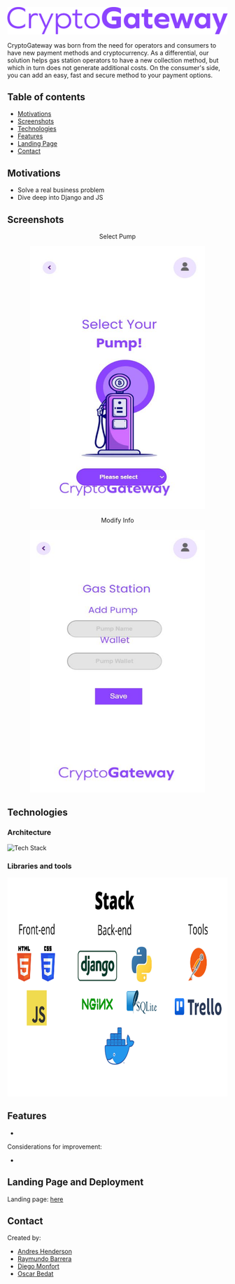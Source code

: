 ![Logo](https://github.com/Ouyei/CriptoGateway/blob/main/images/logo_CG.png) 

CryptoGateway was born from the need for operators and consumers to have new payment methods and cryptocurrency. As a differential, our solution helps gas station operators to have a new collection method, but which in turn does not generate additional costs. On the consumer's side, you can add an easy, fast and secure method to your payment options.

## Table of contents

- [Motivations](#motivations)
- [Screenshots](#screenshots)
- [Technologies](#technologies)
- [Features](#features)
- [Landing Page](#landing_page)
- [Contact](#contact)

## Motivations

- Solve a real business problem
- Dive deep into Django and JS

## Screenshots

<p align="center">Select Pump</p>

<p align="center">
<img src="https://github.com/Ouyei/CriptoGateway/blob/main/images/select_pump.JPG" class="centerImage" width="400" height="600" />
</p>

<p align="center">Modify Info</p>

<p align="center">
<img src="https://github.com/Ouyei/CriptoGateway/blob/main/images/modify_info.JPG" class="centerImage" width="400" height="600" />
</p>

## Technologies

### Architecture

![Tech Stack]()

### Libraries and tools

<p align="center">
<img src="https://github.com/Ouyei/CriptoGateway/blob/main/images/Stack.png" width="700" height="500">
</p>

## Features

- 

Considerations for improvement: 

- 

## Landing Page and Deployment

Landing page: [here](https://www.andreshenderson.tech/)

## Contact

Created by:

- [Andres Henderson](https://github.com/andresovichh)
- [Raymundo Barrera](https://github.com/RayBar72)
- [Diego Monfort](https://github.com/DiegoMHol)
- [Oscar Bedat](https://github.com/Ouyei)
